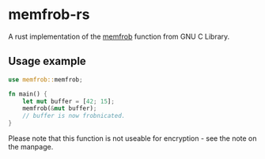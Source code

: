 # memfrob-rs

A rust implementation of the [memfrob](https://man7.org/linux/man-pages/man3/memfrob.3.html)
function from GNU C Library.

## Usage example

```rust
use memfrob::memfrob;

fn main() {
	let mut buffer = [42; 15];
	memfrob(&mut buffer);
	// buffer is now frobnicated.
}
```

Please note that this function is not useable for encryption - see the note on the manpage.
